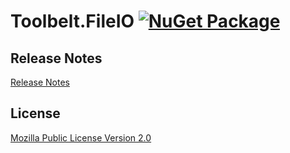 ﻿# Toolbelt.FileIO [![NuGet Package](https://img.shields.io/nuget/v/Toolbelt.FileIO.svg)](https://www.nuget.org/packages/Toolbelt.FileIO/)

## Release Notes

[Release Notes](https://github.com/jsakamoto/Toolbelt.FileIO/blob/master/RELEASE-NOTES.txt)

## License

[Mozilla Public License Version 2.0](https://github.com/jsakamoto/Toolbelt.FileIO/blob/master/LICENSE)